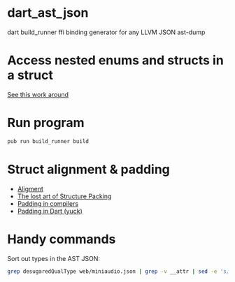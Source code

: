 # dart_ast_json
dart build_runner ffi binding generator for any LLVM JSON ast-dump


Access nested enums and structs in a struct
===========================================

[See this work around](https://github.com/dart-lang/sdk/issues/37271#issuecomment-502946889)


Run program
===========
```bash
pub run build_runner build
```

Struct alignment & padding
=========
* [Aligment](https://github.com/dart-lang/sdk/blob/master/pkg/vm/lib/transformations/ffi.dart)
* [The lost art of Structure Packing](http://www.catb.org/esr/structure-packing/)
* [Padding in compilers](https://metricpanda.com/rival-fortress-update-35-avoiding-automatic-structure-padding-in-c/)
* [Padding in Dart (yuck)](https://github.com/timsneath/dart_console/blob/28f333aff8f508d10c0bf8431b54bbb813584cbd/lib/src/ffi/unix/termios.dart#L87-127)

Handy commands
==============

Sort out types in the AST JSON:
```bash
grep desugaredQualType web/miniaudio.json | grep -v __attr | sed -e 's/^[ \t]*//' | sort | uniq | less
```


